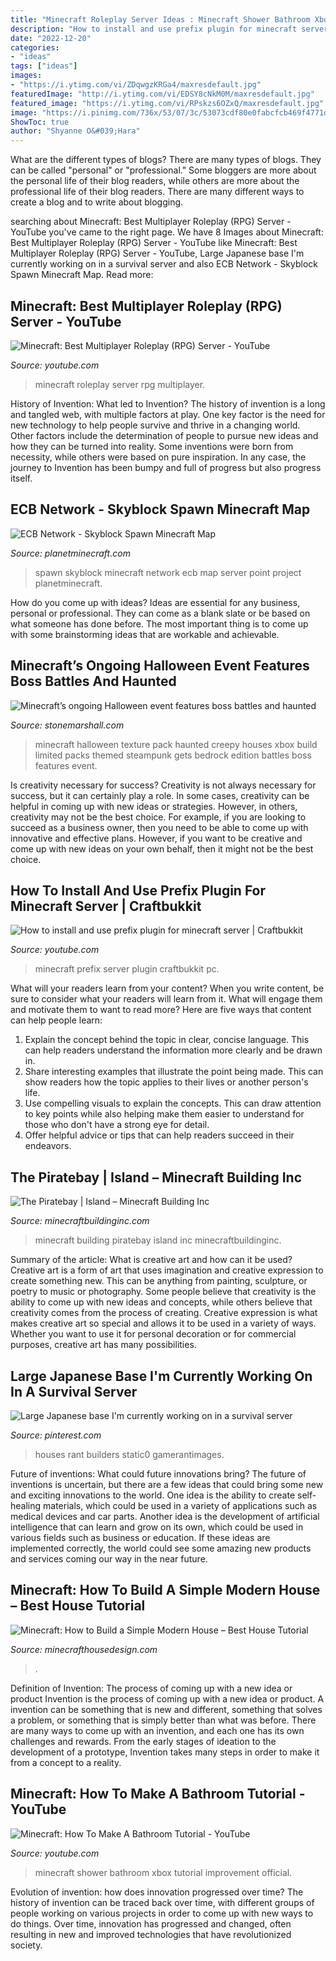 ```yaml
---
title: "Minecraft Roleplay Server Ideas : Minecraft Shower Bathroom Xbox Tutorial Improvement Official"
description: "How to install and use prefix plugin for minecraft server"
date: "2022-12-20"
categories:
- "ideas"
tags: ["ideas"]
images:
- "https://i.ytimg.com/vi/ZDqwgzKRGa4/maxresdefault.jpg"
featuredImage: "http://i.ytimg.com/vi/EDSY8cNkM0M/maxresdefault.jpg"
featured_image: "https://i.ytimg.com/vi/RPskzs6OZxQ/maxresdefault.jpg"
image: "https://i.pinimg.com/736x/53/07/3c/53073cdf80e0fabcfcb469f4771d31d8.jpg"
ShowToc: true
author: "Shyanne O&#039;Hara"
---
```



What are the different types of blogs?
There are many types of blogs. They can be called "personal" or "professional." Some bloggers are more about the personal life of their blog readers, while others are more about the professional life of their blog readers. There are many different ways to create a blog and to write about blogging.

	

		
searching about Minecraft: Best Multiplayer Roleplay (RPG) Server - YouTube you've came to the right page. We have 8 Images about Minecraft: Best Multiplayer Roleplay (RPG) Server - YouTube like Minecraft: Best Multiplayer Roleplay (RPG) Server - YouTube, Large Japanese base I&#039;m currently working on in a survival server and also ECB Network - Skyblock Spawn Minecraft Map. Read more:
		
    
## Minecraft: Best Multiplayer Roleplay (RPG) Server - YouTube

<img loading=lazy src="https://i.ytimg.com/vi/RPskzs6OZxQ/maxresdefault.jpg" onerror="this.onerror=null;this.src='https://tse2.mm.bing.net/th?id=OIP.CEPzSnxfoJ02nyLlTc4F7wHaEK&amp;pid=15.1';" alt="Minecraft: Best Multiplayer Roleplay (RPG) Server - YouTube">

_Source: youtube.com_

>minecraft roleplay server rpg multiplayer. 

	

History of Invention: What led to Invention?
The history of invention is a long and tangled web, with multiple factors at play. One key factor is the need for new technology to help people survive and thrive in a changing world. Other factors include the determination of people to pursue new ideas and how they can be turned into reality. Some inventions were born from necessity, while others were based on pure inspiration. In any case, the journey to Invention has been bumpy and full of progress but also progress itself.

    
## ECB Network - Skyblock Spawn Minecraft Map

<img loading=lazy src="https://static.planetminecraft.com/files/resource_media/screenshot/1534/ecbskyblock29307376.jpg" onerror="this.onerror=null;this.src='https://tse2.mm.bing.net/th?id=OIP.KCyUmid4MLZZDDdRnZm8JQHaEK&amp;pid=15.1';" alt="ECB Network - Skyblock Spawn Minecraft Map">

_Source: planetminecraft.com_

>spawn skyblock minecraft network ecb map server point project planetminecraft. 

	

How do you come up with ideas?
Ideas are essential for any business, personal or professional. They can come as a blank slate or be based on what someone has done before. The most important thing is to come up with some brainstorming ideas that are workable and achievable.

    
## Minecraft’s Ongoing Halloween Event Features Boss Battles And Haunted

<img loading=lazy src="http://stonemarshall.com/wp-content/uploads/2048-154.jpg" onerror="this.onerror=null;this.src='https://tse1.mm.bing.net/th?id=OIP.ssHK7PjWf8scmP3xwYD4fAHaEK&amp;pid=15.1';" alt="Minecraft’s ongoing Halloween event features boss battles and haunted">

_Source: stonemarshall.com_

>minecraft halloween texture pack haunted creepy houses xbox build limited packs themed steampunk gets bedrock edition battles boss features event. 

	

Is creativity necessary for success?
Creativity is not always necessary for success, but it can certainly play a role. In some cases, creativity can be helpful in coming up with new ideas or strategies. However, in others, creativity may not be the best choice. For example, if you are looking to succeed as a business owner, then you need to be able to come up with innovative and effective plans. However, if you want to be creative and come up with new ideas on your own behalf, then it might not be the best choice.

    
## How To Install And Use Prefix Plugin For Minecraft Server | Craftbukkit

<img loading=lazy src="https://i.ytimg.com/vi/ZDqwgzKRGa4/maxresdefault.jpg" onerror="this.onerror=null;this.src='https://tse2.mm.bing.net/th?id=OIP.0KL_aBDx2SsfNhv13IJ8fwHaEK&amp;pid=15.1';" alt="How to install and use prefix plugin for minecraft server | Craftbukkit">

_Source: youtube.com_

>minecraft prefix server plugin craftbukkit pc. 

	

What will your readers learn from your content?
When you write content, be sure to consider what your readers will learn from it. What will engage them and motivate them to want to read more? Here are five ways that content can help people learn: 
1. Explain the concept behind the topic in clear, concise language. This can help readers understand the information more clearly and be drawn in.
2. Share interesting examples that illustrate the point being made. This can show readers how the topic applies to their lives or another person's life. 
3. Use compelling visuals to explain the concepts. This can draw attention to key points while also helping make them easier to understand for those who don't have a strong eye for detail. 
4. Offer helpful advice or tips that can help readers succeed in their endeavors.

    
## The Piratebay | Island – Minecraft Building Inc

<img loading=lazy src="https://minecraftbuildinginc.com/wp-content/uploads/2013/11/The-Piratebay-minecraft-building-ideas-7.jpg" onerror="this.onerror=null;this.src='https://tse3.mm.bing.net/th?id=OIP.z_nQVTYF2EKXP1MHwwwoTAHaFN&amp;pid=15.1';" alt="The Piratebay | Island – Minecraft Building Inc">

_Source: minecraftbuildinginc.com_

>minecraft building piratebay island inc minecraftbuildinginc. 

	

Summary of the article: What is creative art and how can it be used?
Creative art is a form of art that uses imagination and creative expression to create something new. This can be anything from painting, sculpture, or poetry to music or photography. Some people believe that creativity is the ability to come up with new ideas and concepts, while others believe that creativity comes from the process of creating. Creative expression is what makes creative art so special and allows it to be used in a variety of ways. Whether you want to use it for personal decoration or for commercial purposes, creative art has many possibilities.

    
## Large Japanese Base I&#039;m Currently Working On In A Survival Server

<img loading=lazy src="https://i.pinimg.com/736x/53/07/3c/53073cdf80e0fabcfcb469f4771d31d8.jpg" onerror="this.onerror=null;this.src='https://tse1.mm.bing.net/th?id=OIP.UhAqJa1O00iuW9mPVI6skgHaEK&amp;pid=15.1';" alt="Large Japanese base I&#039;m currently working on in a survival server">

_Source: pinterest.com_

>houses rant builders static0 gamerantimages. 

	

Future of inventions: What could future innovations bring?
The future of inventions is uncertain, but there are a few ideas that could bring some new and exciting innovations to the world. One idea is the ability to create self-healing materials, which could be used in a variety of applications such as medical devices and car parts. Another idea is the development of artificial intelligence that can learn and grow on its own, which could be used in various fields such as business or education. If these ideas are implemented correctly, the world could see some amazing new products and services coming our way in the near future.

    
## Minecraft: How To Build A Simple Modern House – Best House Tutorial

<img loading=lazy src="https://minecrafthousedesign.com/wp-content/uploads/2016/10/theone-1.jpg" onerror="this.onerror=null;this.src='https://tse4.mm.bing.net/th?id=OIP.iVF4QFtwfwKriwreNmExnAHaEm&amp;pid=15.1';" alt="Minecraft: How to Build a Simple Modern House – Best House Tutorial">

_Source: minecrafthousedesign.com_

>. 

	

Definition of Invention: The process of coming up with a new idea or product
Invention is the process of coming up with a new idea or product. A invention can be something that is new and different, something that solves a problem, or something that is simply better than what was before. There are many ways to come up with an invention, and each one has its own challenges and rewards. From the early stages of ideation to the development of a prototype, Invention takes many steps in order to make it from a concept to a reality.

    
## Minecraft: How To Make A Bathroom Tutorial - YouTube

<img loading=lazy src="http://i.ytimg.com/vi/EDSY8cNkM0M/maxresdefault.jpg" onerror="this.onerror=null;this.src='https://tse4.mm.bing.net/th?id=OIP.awWm78EeBMHzYAwpJGm_IwHaEK&amp;pid=15.1';" alt="Minecraft: How To Make A Bathroom Tutorial - YouTube">

_Source: youtube.com_

>minecraft shower bathroom xbox tutorial improvement official. 

	

Evolution of invention: how does innovation progressed over time?
The history of invention can be traced back over time, with different groups of people working on various projects in order to come up with new ways to do things. Over time, innovation has progressed and changed, often resulting in new and improved technologies that have revolutionized society.

